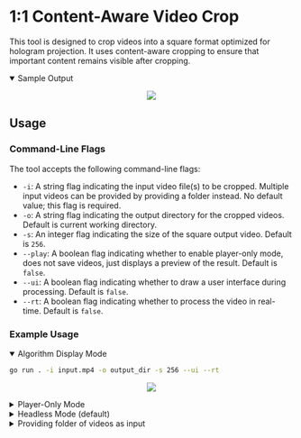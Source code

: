 # 1:1 Content-Aware Video Crop
 
This tool is designed to crop videos into a square format optimized for hologram projection. It uses content-aware cropping to ensure that important content remains visible after cropping.

<details open>
<summary>Sample Output</summary>

<p align="center"><img src="https://github.com/Luigi-Pizzolito/1-1-Content-Aware-Video-Crop/assets/27804554/e3e42d7a-b630-40aa-85e8-04b732b6dbe0" /></p>

</details>

## Usage

### Command-Line Flags

The tool accepts the following command-line flags:

- `-i`: A string flag indicating the input video file(s) to be cropped. Multiple input videos can be provided by providing a folder instead. No default value; this flag is required.
- `-o`: A string flag indicating the output directory for the cropped videos. Default is current working directory.
- `-s`: An integer flag indicating the size of the square output video. Default is `256`.
- `--play`: A boolean flag indicating whether to enable player-only mode, does not save videos, just displays a preview of the result. Default is `false`.
- `--ui`: A boolean flag indicating whether to draw a user interface during processing. Default is `false`.
- `--rt`: A boolean flag indicating whether to process the video in real-time. Default is `false`.

### Example Usage
<details open>
<summary>Algorithm Display Mode</summary>

```bash
go run . -i input.mp4 -o output_dir -s 256 --ui --rt
```

<p align="center"><img src="https://github.com/Luigi-Pizzolito/1-1-Content-Aware-Video-Crop/assets/27804554/66e59639-8e72-48c8-8b87-4f48f0f1a3a4" /></p>
</details>


<details>
<summary>Player-Only Mode</summary>

```bash
go run . -i input.mp4 -s 256 --play
```

<p align="center"><img src="https://github.com/Luigi-Pizzolito/1-1-Content-Aware-Video-Crop/assets/27804554/e3e42d7a-b630-40aa-85e8-04b732b6dbe0" /></p>
</details>


<details>
<summary>Headless Mode (default)</summary>

```bash
go run . -i input.mp4 -o output_dir-s 256
```

<p align="center"><img src="https://github.com/Luigi-Pizzolito/1-1-Content-Aware-Video-Crop/assets/27804554/a5ee6b02-2740-4388-88af-154af6f8a682" /></p>
</details>


<details>
<summary>Providing folder of videos as input</summary>

```bash
go run . -i input_dir -o output_dir
```
</details>

